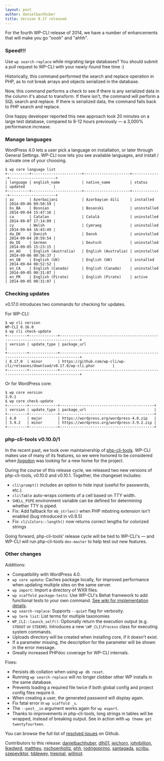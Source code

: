 ```yaml
---
layout: post
author: danielbachhuber
title: Version 0.17 released
---
```


For the fourth WP-CLI release of 2014, we have a number of enhancements that will make you go "oooh" and "ahhh".

### Speed!!!

Use `wp search-replace` while migrating large databases? You should submit a pull request to WP-CLI with your newly-found free time :)

Historically, this command performed the search and replace operation in PHP, as to not break arrays and objects serialized in the database.

Now, this command performs a check to see if there is any serialized data in the column it's about to transform. If there isn't, the command will perform a SQL search and replace. If there is serialized data, the command falls back to PHP search and replace.

One happy developer reported this new approach took 20 minutes on a large test database, compared to 8-12 hours previously — a 3,000% performance increase.

### Manage languages

WordPress 4.0 lets a user pick a language on installation, or later through General Settings. WP-CLI now lets you see available languages, and install / activate one of your choosing.

    $ wp core language list
    +----------+-----------------------+---------------------+-------------+---------------------+
    | language | english_name          | native_name         | status      | updated             |
    +----------+-----------------------+---------------------+-------------+---------------------+
    | az       | Azerbaijani           | Azərbaycan dili     | installed   | 2014-09-06 09:50:59 |
    | bs_BA    | Bosnian               | Bosanski            | uninstalled | 2014-09-04 15:47:16 |
    | ca       | Catalan               | Català              | uninstalled | 2014-09-07 17:14:09 |
    | cy       | Welsh                 | Cymraeg             | uninstalled | 2014-09-04 16:43:49 |
    | da_DK    | Danish                | Dansk               | uninstalled | 2014-09-04 20:59:54 |
    | de_DE    | German                | Deutsch             | uninstalled | 2014-09-05 15:23:15 |
    | en_AU    | English (Australia)   | English (Australia) | uninstalled | 2014-09-06 00:56:37 |
    | en_GB    | English (UK)          | English (UK)        | installed   | 2014-09-04 08:52:52 |
    | en_CA    | English (Canada)      | English (Canada)    | uninstalled | 2014-09-05 00:31:07 |
    | en_PR    | English (Pirate)      | English (Pirate)    | active      | 2014-09-05 00:31:07 |

### Checking updates

v0.17.0 introduces two commands for checking for updates.

For WP-CLI:

    $ wp cli version
    WP-CLI 0.16.0
    $ wp cli check-update
    +---------+-------------+-------------------------------------------------------------------------------+
    | version | update_type | package_url                                                                   |
    +---------+-------------+-------------------------------------------------------------------------------+
    | 0.17.0  | minor       | https://github.com/wp-cli/wp-cli/releases/download/v0.17.0/wp-cli.phar        |
    +---------+-------------+-------------------------------------------------------------------------------+

Or for WordPress core:

    $ wp core version
    3.9.1
    $ wp core check-update
    +---------+-------------+-------------------------------------------+
    | version | update_type | package_url                               |
    +---------+-------------+-------------------------------------------+
    | 4.0     | major       | https://wordpress.org/wordpress-4.0.zip   |
    | 3.9.2   | minor       | https://wordpress.org/wordpress-3.9.2.zip |
    +---------+-------------+-------------------------------------------+

### php-cli-tools v0.10.0/1

In the recent past, we took over maintainership of [php-cli-tools](https://github.com/wp-cli/php-cli-tools). WP-CLI makes use of many of its features, so we were honored to be considered when [jlogsdon](https://github.com/jlogsdon) was looking for a new home for the project.

During the course of this release cycle, we released two new versions of php-cli-tools, v0.10.0 and v0.10.1. Together, the changeset includes:

* `cli\prompt()` includes an option to hide input (useful for passwords, etc.).
* `cli\Table` auto-wraps contents of a cell based on TTY width.
* `SHELL_PIPE` environment variable can be defined for determining whether TTY is piped.
* Fix: Add fallback for `mb_strlen()` when PHP mbstring extension isn't enabled (bug introduced in v0.9.5)
* Fix: `cli\Colors::length()` now returns correct lengths for colorized strings

Going forward, php-cli-tools' release cycle will be tied to WP-CLI's — and WP-CLI will run php-cli-tools `dev-master` to help test out new features.

### Other changes

Additions:

* Compatibility with WordPress 4.0.
* `wp core update`: Caches package locally, for improved performance when updating multiple sites on the same server.
* `wp import`: Import a directory of WXR files.
* `wp scaffold package-tests`: Use WP-CLI's Behat framework to add functional tests to your own command. [See wiki for implementation details](https://github.com/wp-cli/wp-cli/wiki/Package-Functional-Tests).
* `wp search-replace`: Supports `--quiet` flag for verbosity.
* `wp term list`: List terms for multiple taxonomies
* `WP_CLI::launch_self()`: Optionally return the execution output (e.g. `STDOUT` or `STDERR`). Introduces a new `\WP_CLI\Process` class for executing system commands.
* Uploads directory will be created when installing core, if it doesn't exist.
* If a parameter missing, the description for the parameter will be shown in the error message.
* Greatly increased PHPdoc coverage for WP-CLI internals.

Fixes:

* Persists db collation when using `wp db reset`.
* Running `wp search-replace` will no longer clobber other WP installs in the same database.
* Prevents loading a required file twice if both global config and project config files require it.
* When creating a user, the generated password will display again.
* Fix fatal error in `wp scaffold _s`.
* The `--post__in` argument works again for `wp export`.
* Thanks to improvements in php-cli-tools, long strings in tables will be wrapped, instead of breaking output. See in action with `wp theme get twentyfourteen`.

You can browse the full list of [resolved issues](https://github.com/wp-cli/wp-cli/issues?q=milestone%3A0.17.0+is%3Aclosed) on Github.

Contributors to this release: [danielbachhuber](https://github.com/danielbachhuber), [dlh01](https://github.com/dlh01), [jeichorn](https://github.com/jeichorn), [johnbillion](https://github.com/johnbillion), [lkwdwrd](https://github.com/lkwdwrd), [mattheu](https://github.com/mattheu), [nschoenholtz](https://github.com/nschoenholtz), [phh](https://github.com/phh), [rodrigoprimo](https://github.com/rodrigoprimo), [santagada](https://github.com/santagada), [scribu](https://github.com/scribu), [szepeviktor](https://github.com/szepeviktor), [tddewey](https://github.com/tddewey), [trepmal](https://github.com/trepmal), [willmot](https://github.com/willmot).
